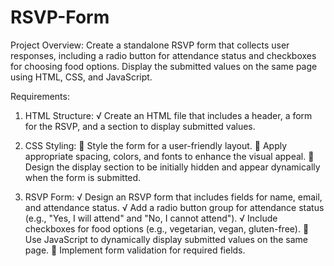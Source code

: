 # RSVP-Form
Project Overview:
Create a standalone RSVP form that collects user responses, including a radio button for attendance
status and checkboxes for choosing food options. Display the submitted values on the same page using
HTML, CSS, and JavaScript.

Requirements:
1. HTML Structure:
√ Create an HTML file that includes a header, a form for the RSVP, and a section to display
submitted values.

2. CSS Styling:
 Style the form for a user-friendly layout.
 Apply appropriate spacing, colors, and fonts to enhance the visual appeal.
 Design the display section to be initially hidden and appear dynamically when
the form is submitted.

3. RSVP Form:
√ Design an RSVP form that includes fields for name, email, and attendance
status.
√ Add a radio button group for attendance status (e.g., "Yes, I will attend" and
"No, I cannot attend").
√ Include checkboxes for food options (e.g., vegetarian, vegan, gluten-free).
 Use JavaScript to dynamically display submitted values on the same page.
 Implement form validation for required fields.
